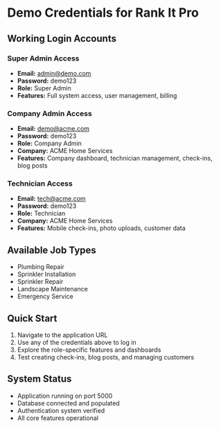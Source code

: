 # Demo Credentials for Rank It Pro

## Working Login Accounts

### Super Admin Access
- **Email:** admin@demo.com
- **Password:** demo123
- **Role:** Super Admin
- **Features:** Full system access, user management, billing

### Company Admin Access  
- **Email:** demo@acme.com
- **Password:** demo123
- **Role:** Company Admin
- **Company:** ACME Home Services
- **Features:** Company dashboard, technician management, check-ins, blog posts

### Technician Access
- **Email:** tech@acme.com  
- **Password:** demo123
- **Role:** Technician
- **Company:** ACME Home Services
- **Features:** Mobile check-ins, photo uploads, customer data

## Available Job Types
- Plumbing Repair
- Sprinkler Installation  
- Sprinkler Repair
- Landscape Maintenance
- Emergency Service

## Quick Start
1. Navigate to the application URL
2. Use any of the credentials above to log in
3. Explore the role-specific features and dashboards
4. Test creating check-ins, blog posts, and managing customers

## System Status
- Application running on port 5000
- Database connected and populated
- Authentication system verified
- All core features operational